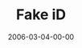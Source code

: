 ---
layout: message
category: message
series: "iD"
title: "Fake iD"
date: 2006-03-04-00-00
message_id: 79
audio: "http://s3.amazonaws.com/crossroads-media/media/legacy/mp3/iD_01_Fake_ID_03-05-06.mp3"
audio-duration: "01:03:55"
flag: "N"
---
